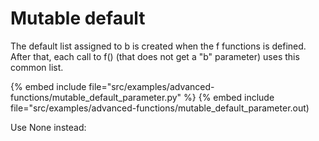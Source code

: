 # Mutable default

The default list assigned to b is created when the f functions is defined.
After that, each call to f() (that does not get a "b" parameter) uses this
common list.


{% embed include file="src/examples/advanced-functions/mutable_default_parameter.py" %}
{% embed include file="src/examples/advanced-functions/mutable_default_parameter.out)

Use None instead:



